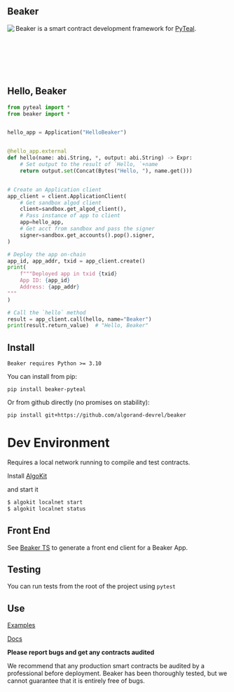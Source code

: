 Beaker
------
<img align="left" src="https://raw.githubusercontent.com/algorand-devrel/beaker/master/beaker.png" margin="10px" >

Beaker is a smart contract development framework for [PyTeal](https://github.com/algorand/pyteal).

&nbsp;

&nbsp;

&nbsp;

## Hello, Beaker

```py
from pyteal import *
from beaker import *


hello_app = Application("HelloBeaker")


@hello_app.external
def hello(name: abi.String, *, output: abi.String) -> Expr:
    # Set output to the result of `Hello, `+name
    return output.set(Concat(Bytes("Hello, "), name.get()))


# Create an Application client
app_client = client.ApplicationClient(
    # Get sandbox algod client
    client=sandbox.get_algod_client(),
    # Pass instance of app to client
    app=hello_app,
    # Get acct from sandbox and pass the signer
    signer=sandbox.get_accounts().pop().signer,
)

# Deploy the app on-chain
app_id, app_addr, txid = app_client.create()
print(
    f"""Deployed app in txid {txid}
    App ID: {app_id}
    Address: {app_addr}
"""
)

# Call the `hello` method
result = app_client.call(hello, name="Beaker")
print(result.return_value)  # "Hello, Beaker"

```

## Install

    Beaker requires Python >= 3.10

You can install from pip:

`pip install beaker-pyteal`

Or from github directly (no promises on stability):

`pip install git+https://github.com/algorand-devrel/beaker`

# Dev Environment

Requires a local network running to compile and test contracts.

Install [AlgoKit](https://github.com/algorandfoundation/algokit-cli#install)

and start it

```sh
$ algokit localnet start
$ algokit localnet status
```

## Front End

See [Beaker TS](https://github.com/algorand-devrel/beaker-ts) to generate a front end client for a Beaker App.

## Testing

You can run tests from the root of the project using `pytest`

## Use

[Examples](/examples/)

[Docs](https://beaker.algo.xyz)

**Please report bugs and get any contracts audited**

We recommend that any production smart contracts be audited by a professional before deployment. Beaker has been thoroughly tested, but we cannot guarantee that it is entirely free of bugs.

